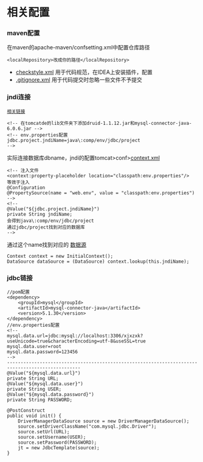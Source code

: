 # 相关配置
### maven配置
在maven的apache-maven/confsetting.xml中配置仓库路径
```
<localRepository>改成你的路径</localRepository>
```
- [checkstyle.xml](https://github.com/gpnine/JAVAWeb-Advanced/blob/master/zcl-webapp/checkstyle.xml)  用于代码规范，在IDEA上安装插件，配置
- [.gitignore.xml](https://github.com/gpnine/JAVAWeb-Advanced/blob/master/zcl-webapp/.gitignore)  用于代码提交时忽略一些文件不予提交

### jndi连接
<code>[相关链接](https://www.cnblogs.com/xdp-gacl/p/4040019.html)</code>
```
<!-- 在tomcatde的lib文件夹下添加druid-1.1.12.jar和mysql-connector-java-6.0.6.jar -->
<!-- env.properties配置
jdbc.project.jndiName=java\:comp/env/jdbc/project
-->
```
实际连接数据库dbname，jndi的配置tomcat>conf>[context.xml](https://github.com/gpnine/JAVAWeb-Advanced/blob/master/context.xml)
```
<!-- 注入文件
<context:property-placeholder location="classpath:env.properties"/>
等效于注入
@Configuration
@PropertySource(name = "web.env", value = "classpath:env.properties")
-->
<!--
@Value("${jdbc.project.jndiName}")
private String jndiName;
会得到java\:comp/env/jdbc/project
通过jdbc/project找到对应的数据库
-->
```
通过这个name找到对应的
[数据源](https://github.com/gpnine/JAVAWeb-Advanced/blob/master/zcl-webapp/src/main/java/com/project/controller/LoginController.java)
```
Context context = new InitialContext();
DataSource dataSource = (DataSource) context.lookup(this.jndiName);
```


### jdbc链接
```
//pom配置
<dependency>
	<groupId>mysql</groupId>
	<artifactId>mysql-connector-java</artifactId>
	<version>5.1.30</version>
</dependency>
//env.properties配置
<!--
mysql.data.url=jdbc:mysql://localhost:3306/xjxzxk?useUnicode=true&characterEncoding=utf-8&useSSL=true
mysql.data.user=root
mysql.data.password=123456
-->
-------------------------------------------------------------------------------------------------
@Value("${mysql.data.url}")
private String URL;
@Value("${mysql.data.user}")
private String USER;
@Value("${mysql.data.password}")
private String PASSWORD;

@PostConstruct
public void init() {
    DriverManagerDataSource source = new DriverManagerDataSource();
    source.setDriverClassName("com.mysql.jdbc.Driver");
    source.setUrl(URL);
    source.setUsername(USER);
    source.setPassword(PASSWORD);
    jt = new JdbcTemplate(source);
}
```
